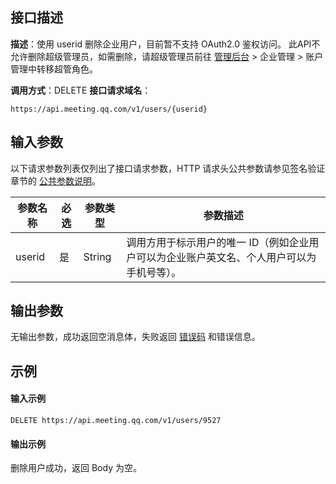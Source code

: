 ## 接口描述 
**描述**：使用 userid 删除企业用户，目前暂不支持 OAuth2.0 鉴权访问。
<dx-alert infotype="notice" title="">
此API不允许删除超级管理员，如需删除，请超级管理员前往 [管理后台](https://meeting.tencent.com/user-center/personal-information) > 企业管理 > 账户管理中转移超管角色。
</dx-alert>

**调用方式**：DELETE
**接口请求域名**：
```Plaintext
https://api.meeting.qq.com/v1/users/{userid}
```
 



## 输入参数

以下请求参数列表仅列出了接口请求参数，HTTP 请求头公共参数请参见签名验证章节的 [公共参数说明](https://cloud.tencent.com/document/product/1095/42413#.E5.85.AC.E5.85.B1.E5.8F.82.E6.95.B0)。

| 参数名称 | 必选 | 参数类型 | 参数描述 |
| -------- | ---- | -------- | -------- |
| userid   | 是   | String   | 	调用方用于标示用户的唯一 ID（例如企业用户可以为企业账户英文名、个人用户可以为手机号等）。 |



## 输出参数
无输出参数，成功返回空消息体，失败返回 [错误码](https://cloud.tencent.com/document/product/1095/43704) 和错误信息。



## 示例

#### 输入示例
```plaintext
DELETE https://api.meeting.qq.com/v1/users/9527
```

#### 输出示例
删除用户成功，返回 Body 为空。

